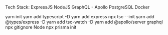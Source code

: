 Tech Stack:
ExpressJS
NodeJS
GraphQL - Apollo
PostgreSQL
Docker

yarn init
yarn add typescript -D
yarn add express
npx tsc --init
yarn add @types/express -D
yarn add tsc-watch -D
yarn add @apollo/server graphql
npx gitignore Node
npx prisma init